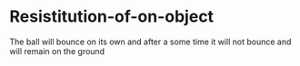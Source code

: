 # Resistitution-of-on-object
The ball will bounce on its own and after a some time it will not bounce and will remain on the ground
